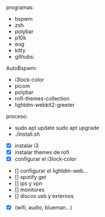 programas:
- bspwm
- zsh
- polybar
- p10k
- eog
- kitty
- githubs:

AutoBspwm:
- i3lock-color
- picom
- polybar
- rofi-themes-collection
- lightdm-webkit2-greeter

proceso: 
- sudo apt update sudo apt upgrade
- ./install.sh

- [x] instalar i3
- [x] instalar themes de rofi
- [x] configurar el i3lock-color
- [] configurar el lightdm-web...
- [] spotify get
- [] ips y vpn
- [] monitores
- [] discos usb y externos

- [x] (wifi, audio, blueman...)
